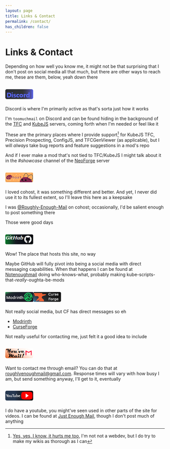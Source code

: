 ```yaml
---
layout: page
title: Links & Contact
permalink: /contact/
has_children: false
---
```


# Links & Contact

Depending on how well you know me, it might not be that surprising that I don't post on social media all that much, but there are other ways to reach me, these are them, below, yeah down there

## <span style="font-size:0em;">Discord</span><a href="#discord"><img src="/assets/images/discord.png" alt="Discord"></a>

Discord is where I'm primarily active as that's sorta just how it works

I'm `toomuchmail` on Discord and can be found hiding in the background of the [TFC](https://discord.gg/PRuAKvY) and [KubeJS](https://discord.gg/fKjDAetj) servers, coming forth when I'm needed or feel like it

These are the primary places where I provide support[^1] for KubeJS TFC, Precision Prospecting, ConfigJS, and TFCGenViewer (as applicable), but I will *always* take bug reports and feature suggestions in a mod's repo

And if I ever make a mod that's not tied to TFC/KubeJS I might talk about it in the *#showcase* channel of the [NeoForge](https://discord.gg/neoforged) server

## <span style="font-size:0em;">Cohost</span><a href="https://web.archive.org/web/20250000000000*/https://cohost.org/Roughly-Enough-Mail"><img src="/assets/images/cohost.gif" alt="cohost"></a>

I loved cohost, it was something different and better. And yet, I never did use it to its fullest extent, so I'll leave this here as a keepsake

I was [@Roughly-Enough-Mail](https://web.archive.org/web/20250000000000*/https://cohost.org/Roughly-Enough-Mail) on cohost; occasionally, I'd be salient enough to post something there

Those were good days

## <span style="font-size:0em;">GitHub</span><a href="https://github.com/Notenoughmail"><img src="/assets/images/github.png" alt="GitHub"></a>

Wow! The place that hosts this site, no way

Maybe GitHub will fully pivot into being a social media with direct messaging capabilities. When that happens I can be found at [Notenoughmail](https://github.com/Notenoughmail) doing who-knows-what, probably making kube-scripts-that-*really*-oughta-be-mods

## <span style="font-size:0em;">Modrinth & CurseForge</span><a href="https://modrinth.com/user/Notenoughmail"><img src="/assets/images/modrinth.png" alt="Modrinth"></a><a href="https://www.curseforge.com/members/notenoughmail/projects"><img src="/assets/images/curseforge.png" alt="CurseForge"></a>

Not really social media, but CF has direct messages so eh

- [Modrinth](https://modrinth.com/user/Notenoughmail)
- [CurseForge](https://www.curseforge.com/members/notenoughmail/projects)

Not really useful for contacting me, just felt it a good idea to include

## <span style="font-size:0em;">email</span><a href="#email"><img src="/assets/images/email.png" alt="email"></a>

Want to contact me through email? You can do that at <a href="mailto:roughlyenoughmail@gmail.com">roughlyenoughmail@gmail.com</a>. Response times will vary with how busy I am, but send something anyway, I'll get to it, eventually

## <span style="font-size:0em;">YouTube</span><a href="https://www.youtube.com/@justenoughmail"><img src="/assets/images/youtube.png" alt="YouTube"></a>

I do have a youtube, you might've seen used in other parts of the site for videos. I can be found at [Just Enough Mail](https://www.youtube.com/@justenoughmail), though I don't post much of anything

[^1]: [Yes, yes, I know, it hurts me too](https://web.archive.org/web/20230526160925/https://cohost.org/cathoderaydude/post/474632-someone-asked-in-the), I'm not not a webdev, but I do try to make my wikis as thorough as I can
